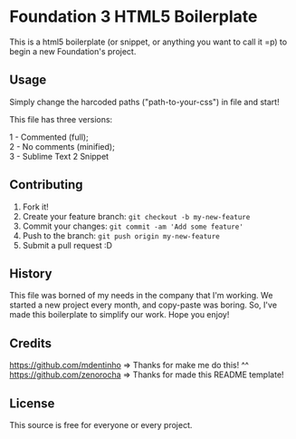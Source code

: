 # Foundation 3 HTML5 Boilerplate

This is a html5 boilerplate (or snippet, or anything you want to call it =p) to begin a new Foundation's project.

## Usage

Simply change the harcoded paths ("path-to-your-css") in file and start!

This file has three versions:

1 - Commented (full);<br>
2 - No comments (minified);<br>
3 - Sublime Text 2 Snippet

## Contributing

1. Fork it!
2. Create your feature branch: `git checkout -b my-new-feature`
3. Commit your changes: `git commit -am 'Add some feature'`
4. Push to the branch: `git push origin my-new-feature`
5. Submit a pull request :D

## History

This file was borned of my needs in the company that I'm working. We started a new project every month, and copy-paste was boring. So, I've made this boilerplate to simplify our work. Hope you enjoy!

## Credits

https://github.com/mdentinho => Thanks for make me do this! ^^<br>
https://github.com/zenorocha => Thanks for made this README template!

## License

This source is free for everyone or every project.
